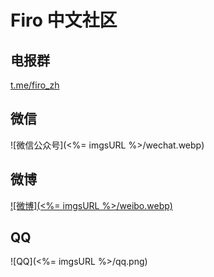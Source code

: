 # Firo 中文社区

## 电报群

[t.me/firo_zh](https://t.me/firo_zh)

## 微信

![微信公众号](<%= imgsURL %>/wechat.webp)

## 微博

[![微博](<%= imgsURL %>/weibo.webp)](https://weibo.com/u/6140252510)

## QQ

![QQ](<%= imgsURL %>/qq.png)
